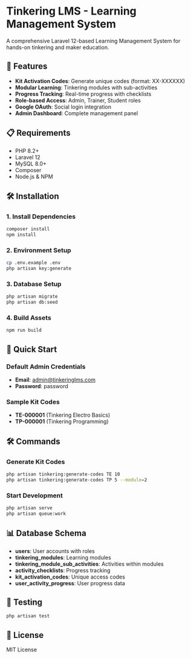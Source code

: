 # Tinkering LMS - Learning Management System

A comprehensive Laravel 12-based Learning Management System for hands-on tinkering and maker education.

## 🚀 Features

- **Kit Activation Codes**: Generate unique codes (format: XX-XXXXXX)
- **Modular Learning**: Tinkering modules with sub-activities
- **Progress Tracking**: Real-time progress with checklists
- **Role-based Access**: Admin, Trainer, Student roles
- **Google OAuth**: Social login integration
- **Admin Dashboard**: Complete management panel

## 📋 Requirements

- PHP 8.2+
- Laravel 12
- MySQL 8.0+
- Composer
- Node.js & NPM

## 🛠️ Installation

### 1. Install Dependencies
```bash
composer install
npm install
```

### 2. Environment Setup
```bash
cp .env.example .env
php artisan key:generate
```

### 3. Database Setup
```bash
php artisan migrate
php artisan db:seed
```

### 4. Build Assets
```bash
npm run build
```

## 🎯 Quick Start

### Default Admin Credentials
- **Email**: admin@tinkeringlms.com
- **Password**: password

### Sample Kit Codes
- **TE-000001** (Tinkering Electro Basics)
- **TP-000001** (Tinkering Programming)

## 🛠️ Commands

### Generate Kit Codes
```bash
php artisan tinkering:generate-codes TE 10
php artisan tinkering:generate-codes TP 5 --module=2
```

### Start Development
```bash
php artisan serve
php artisan queue:work
```

## 📊 Database Schema

- **users**: User accounts with roles
- **tinkering_modules**: Learning modules
- **tinkering_module_sub_activities**: Activities within modules
- **activity_checklists**: Progress tracking
- **kit_activation_codes**: Unique access codes
- **user_activity_progress**: User progress data

## 🧪 Testing

```bash
php artisan test
```

## 📝 License

MIT License